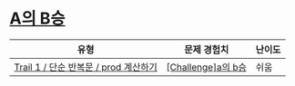 # [A의 B승](https://www.codetree.ai/trails/complete/curated-cards/challenge-a-to-the-power-of-b)

|유형|문제 경험치|난이도|
|---|---|---|
|[Trail 1 / 단순 반복문 / prod 계산하기](https://www.codetree.ai/trail-info/novice-low/)|[[Challenge]a의 b승](https://www.codetree.ai/trails/complete/curated-cards/challenge-a-to-the-power-of-b/)|쉬움|

